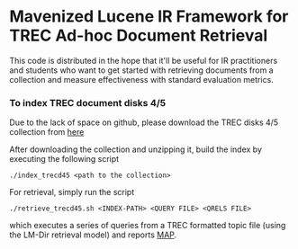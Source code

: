 # Mavenized Lucene IR Framework for TREC Ad-hoc Document Retrieval

This code is distributed in the hope that it'll be useful for IR practitioners and students who want to get started with retrieving documents from a collection and measure effectiveness with standard evaluation metrics.


### To index TREC document disks 4/5

Due to the lack of space on github, please download the TREC disks 4/5 collection from [here](https://rsgqglln.tkhcloudstorage.com/item/c59086c6b00d41e79d53c58ad66bc21f)

After downloading the collection and unzipping it, build the index by executing the following script
```
./index_trecd45 <path to the collection>
```

For retrieval, simply run the script
```
./retrieve_trecd45.sh <INDEX-PATH> <QUERY FILE> <QRELS FILE>
```
which executes a series of queries from a TREC formatted topic file (using the LM-Dir retrieval model) and reports [MAP]([https://en.wikipedia.org/wiki/Evaluation_measures_(information_retrieval)#Mean_average_precision](https://en.wikipedia.org/wiki/Evaluation_measures_(information_retrieval)#Mean_average_precision)).

